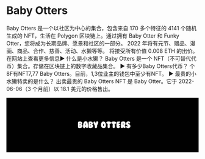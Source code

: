 # Baby Otters

Baby Otters 是一个以社区为中心的集合，包含来自 170 多个特征的 4141 个随机生成的 NFT，生活在 Polygon 区块链上。通过拥有 Baby Otter 和 Funky Otter，您将成为长期品牌、愿景和社区的一部分。 2022 年将有元节、赠品、漫画、商品、合作、慈善、活动、水獭等等。   将接受所有价值 0.008 ETH 的出价。在网站上查看更多信息▶ 什么是小水獭？
Baby Otters 是一个 NFT（不可替代代币）集合。存储在区块链上的数字收藏品集合。
▶ 有多少Baby Otters代币？
个8F有NFT7,77 Baby Otters。目前，1,3位业主的钱包中至少有NFT。
▶ 最贵的小水獭特卖的是什么？
出卖最贵的 Baby Otters NFT 是 Baby Otter。它于 2022-06-06（3 个月前）以 18.1 美元的价格售出。

![nft](unnamed.jpg)


